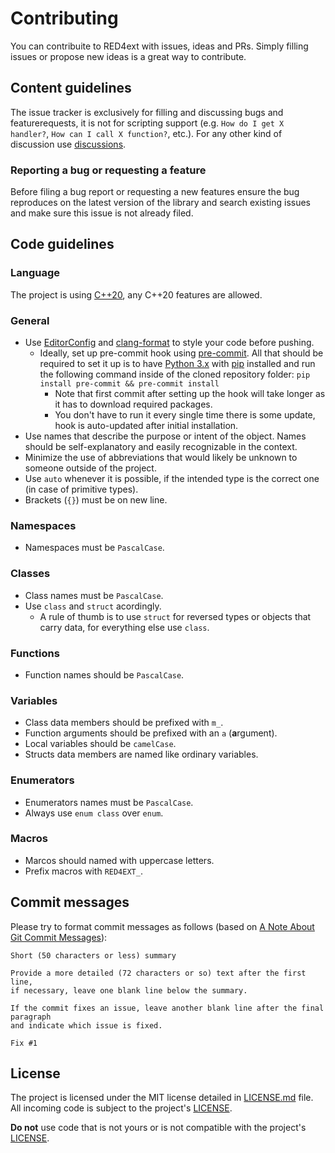 # Contributing

You can contribuite to RED4ext with issues, ideas and PRs. Simply filling issues or propose new ideas is a great way to contribute.

## Content guidelines

The issue tracker is exclusively for filling and discussing bugs and featurerequests, it is not for scripting support (e.g. `How do I get X handler?`, `How can I call X function?`, etc.). For any other kind of discussion use [discussions](https://github.com/WopsS/RED4ext/discussions).

### Reporting a bug or requesting a feature

Before filing a bug report or requesting a new features ensure the bug reproduces on the latest version of the library and search existing issues and make sure this issue is not already filed.

## Code guidelines

### Language

The project is using [C++20](https://en.cppreference.com/w/cpp/20), any C++20 features are allowed.

### General

* Use [EditorConfig](https://editorconfig.org/) and [clang-format](https://clang.llvm.org/docs/ClangFormat.html) to style your code before pushing.
  * Ideally, set up pre-commit hook using [pre-commit](https://pre-commit.com).
    All that should be required to set it up is to have [Python 3.x](https://www.python.org/) with [pip](https://pypi.org/project/pip/) installed and run the following command inside of the cloned repository folder: `pip install pre-commit && pre-commit install`
    * Note that first commit after setting up the hook will take longer as it has to download required packages.
    * You don't have to run it every single time there is some update, hook is auto-updated after initial installation.
* Use names that describe the purpose or intent of the object. Names should be self-explanatory and easily recognizable in the context.
* Minimize the use of abbreviations that would likely be unknown to someone outside of the project.
* Use `auto` whenever it is possible, if the intended type is the correct one (in case of primitive types).
* Brackets (`{}`) must be on new line.

### Namespaces

* Namespaces must be `PascalCase`.

### Classes

* Class names must be `PascalCase`.
* Use `class` and `struct` acordingly.
  * A rule of thumb is to use `struct` for reversed types or objects that carry data, for everything else use `class`.

### Functions

* Function names should be `PascalCase`.

### Variables

* Class data members should be prefixed with `m_`.
* Function arguments should be prefixed with an `a` (**a**rgument).
* Local variables should be `camelCase`.
* Structs data members are named like ordinary variables.

### Enumerators

* Enumerators names must be `PascalCase`.
* Always use `enum class` over `enum`.

### Macros

* Marcos should named with uppercase letters.
* Prefix macros with `RED4EXT_`.

## Commit messages

Please try to format commit messages as follows (based on [A Note About Git Commit Messages](http://tbaggery.com/2008/04/19/a-note-about-git-commit-messages.html)):

```text
Short (50 characters or less) summary

Provide a more detailed (72 characters or so) text after the first line,
if necessary, leave one blank line below the summary.

If the commit fixes an issue, leave another blank line after the final paragraph
and indicate which issue is fixed.

Fix #1
```

## License

The project is licensed under the MIT license detailed in [LICENSE.md](/LICENSE.md) file. All incoming code is subject to the project's [LICENSE](/LICENSE.md).

**Do not** use code that is not yours or is not compatible with the project's [LICENSE](/LICENSE.md).
